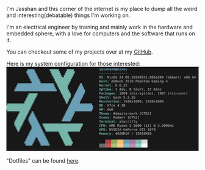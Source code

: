 I'm Jasshan and this corner of the internet is my place to dump all the weird and interesting(debatable) things I'm working on. 

I'm an electrical engineer by training and mainly work in the hardware and embedded sphere, with a love for computers and the software that runs on it.  

You can checkout some of my projects over at my [GitHub](https://github.com/jasshanK).

Here is my system configuration for those interested:
![neofetch](./resources/neofetch_dec_2024.png)

"Dotfiles" can be found [here](https://github.com/jasshanK/core/tree/dual_setup).

